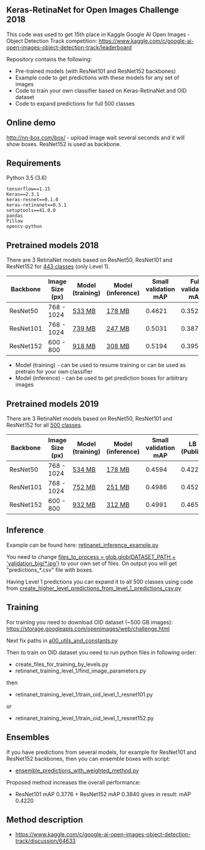 ## Keras-RetinaNet for Open Images Challenge 2018

This code was used to get 15th place in Kaggle Google AI Open Images - Object Detection Track competition: 
https://www.kaggle.com/c/google-ai-open-images-object-detection-track/leaderboard 

Repository contains the following:
* Pre-trained models (with ResNet101 and ResNet152 backbones)
* Example code to get predictions with these models for any set of images
* Code to train your own classifier based on Keras-RetinaNet and OID dataset 
* Code to expand predictions for full 500 classes

## Online demo

http://nn-box.com/box/ - upload image wait several seconds and it will show boxes. ResNet152 is used as backbone.

## Requirements

Python 3.5 (3.6)
```buildoutcfg
tensorflow==1.15
Keras==2.3.1
keras-resnet==0.1.0
keras-retinanet==0.5.1
setuptools==41.0.0
pandas
Pillow
opencv-python
```

## Pretrained models 2018

There are 3 RetinaNet models based on ResNet50, ResNet101 and ResNet152 for [443 classes](https://github.com/ZFTurbo/Keras-RetinaNet-for-Open-Images-Challenge-2018/blob/master/a00_utils_and_constants.py#L36) (only Level 1). 

| Backbone | Image Size (px) | Model (training) | Model (inference) | Small validation mAP | Full validation mAP |
| --- | --- | --- | --- | --- |  --- |
| ResNet50 | 768 - 1024 | [533 MB](https://github.com/ZFTurbo/Keras-RetinaNet-for-Open-Images-Challenge-2018/releases/download/v1.1/retinanet_resnet50_level_1.h5) | [178 MB](https://github.com/ZFTurbo/Keras-RetinaNet-for-Open-Images-Challenge-2018/releases/download/v1.1/retinanet_resnet50_level_1_converted.h5) | 0.4621 | 0.3520 |
| ResNet101 | 768 - 1024 | [739 MB](https://github.com/ZFTurbo/Keras-RetinaNet-for-Open-Images-Challenge-2018/releases/download/v1.2/retinanet_resnet101_level_1_v1.2.h5) | [247 MB](https://github.com/ZFTurbo/Keras-RetinaNet-for-Open-Images-Challenge-2018/releases/download/v1.2/retinanet_resnet101_level_1_v1.2_converted.h5) | 0.5031 | 0.3870 |
| ResNet152 | 600 - 800 | [918 MB](https://github.com/ZFTurbo/Keras-RetinaNet-for-Open-Images-Challenge-2018/releases/download/v1.2/retinanet_resnet152_level_1_v1.2.h5) | [308 MB](https://github.com/ZFTurbo/Keras-RetinaNet-for-Open-Images-Challenge-2018/releases/download/v1.2/retinanet_resnet152_level_1_v1.2_converted.h5) | 0.5194 | 0.3959 |

* Model (training) - can be used to resume training or can be used as pretrain for your own classifier
* Model (inference) - can be used to get prediction boxes for arbitrary images

## Pretrained models 2019

There are 3 RetinaNet models based on ResNet50, ResNet101 and ResNet152 for all [500 classes](https://github.com/ZFTurbo/Keras-RetinaNet-for-Open-Images-Challenge-2018/blob/master/a00_utils_and_constants.py#L130). 

| Backbone | Image Size (px) | Model (training) | Model (inference) | Small validation mAP | LB (Public) |
| --- | --- | --- | --- | --- |  --- |
| ResNet50 | 768 - 1024 | [534 MB](https://github.com/ZFTurbo/Keras-RetinaNet-for-Open-Images-Challenge-2018/releases/download/v1.3/retinanet_resnet50_500_classes_0.4594.h5) | [178 MB](https://github.com/ZFTurbo/Keras-RetinaNet-for-Open-Images-Challenge-2018/releases/download/v1.3/retinanet_resnet50_500_classes_0.4594_converted.h5) | 0.4594 | 0.4223 |
| ResNet101 | 768 - 1024 | [752 MB](https://github.com/ZFTurbo/Keras-RetinaNet-for-Open-Images-Challenge-2018/releases/download/v1.3/retinanet_resnet101_500_classes_0.4986.h5) | [251 MB](https://github.com/ZFTurbo/Keras-RetinaNet-for-Open-Images-Challenge-2018/releases/download/v1.3/retinanet_resnet101_500_classes_0.4986_converted.h5) | 0.4986 | 0.4520 |
| ResNet152 | 600 - 800 | [932 MB](https://github.com/ZFTurbo/Keras-RetinaNet-for-Open-Images-Challenge-2018/releases/download/v1.3/retinanet_resnet152_500_classes_0.4991.h5) | [312 MB](https://github.com/ZFTurbo/Keras-RetinaNet-for-Open-Images-Challenge-2018/releases/download/v1.3/retinanet_resnet152_500_classes_0.4991_converted.h5) | 0.4991 | 0.4651 |

## Inference 

Example can be found here: [retinanet_inference_example.py](https://github.com/ZFTurbo/Keras-RetinaNet-for-Open-Images-Challenge-2018/blob/master/retinanet_inference_example.py)

You need to change [files_to_process = glob.glob(DATASET_PATH + 'validation_big/\*.jpg')](https://github.com/ZFTurbo/Keras-RetinaNet-for-Open-Images-Challenge-2018/blob/master/retinanet_inference_example.py#L181) to your own set of files.
On output you will get "predictions_\*.csv" file with boxes.

Having Level 1 predictions you can expand it to all 500 classes using code from [create_higher_level_predictions_from_level_1_predictions_csv.py](https://github.com/ZFTurbo/Keras-RetinaNet-for-Open-Images-Challenge-2018/blob/master/create_higher_level_predictions_from_level_1_predictions_csv.py)

## Training

For training you need to download OID dataset (~500 GB images): https://storage.googleapis.com/openimages/web/challenge.html

Next fix paths in [a00_utils_and_constants.py](https://github.com/ZFTurbo/Keras-RetinaNet-for-Open-Images-Challenge-2018/blob/master/a00_utils_and_constants.py)

Then to train on OID dataset you need to run python files in following order:

* create_files_for_training_by_levels.py
* retinanet_training_level_1/find_image_parameters.py

then
* retinanet_training_level_1/train_oid_level_1_resnet101.py

or 
* retinanet_training_level_1/train_oid_level_1_resnet152.py


## Ensembles

If you have predictions from several models, for example for ResNet101 and ResNet152 backbones, then you can ensemble boxes with script:
* [ensemble_predictions_with_weighted_method.py](https://github.com/ZFTurbo/Keras-RetinaNet-for-Open-Images-Challenge-2018/blob/master/ensemble_predictions_with_weighted_method.py)

Proposed method increases the overall performance: 

* ResNet101 mAP 0.3776 + ResNet152 mAP 0.3840 gives in result: mAP 0.4220 

## Method description

* https://www.kaggle.com/c/google-ai-open-images-object-detection-track/discussion/64633
 
